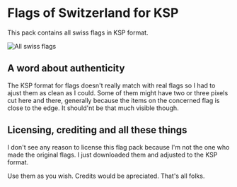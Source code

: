 # Flags of Switzerland for KSP
This pack contains all swiss flags in KSP format.

![All swiss flags](https://imgur.com/MasZsO9)

## A word about authenticity
The KSP format for flags doesn't really match with real flags so I had to ajust them as clean as I could. Some of them might have two or three pixels cut here and there, generally because the items on the concerned flag is close to the edge. It should'nt be that much visible though.

## Licensing, crediting and all these things
I don't see any reason to license this flag pack because I'm not the one who made the original flags. I just downloaded them and adjusted to the KSP format.

Use them as you wish. Credits would be apreciated. That's all folks.
